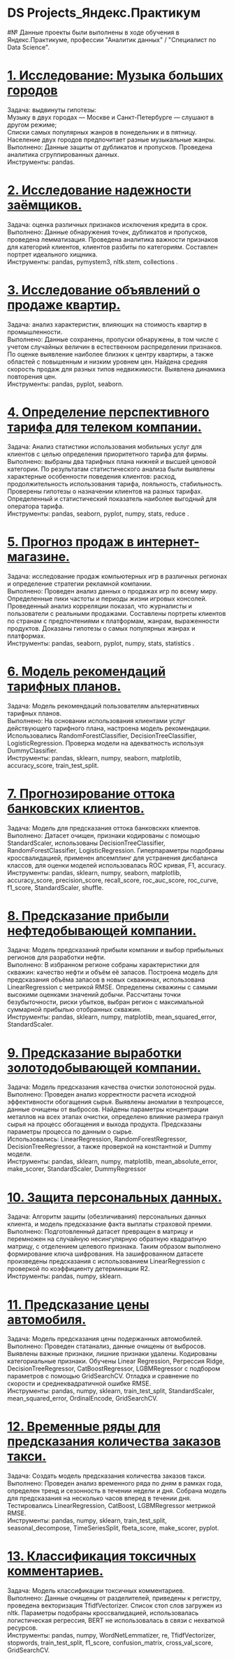 #  DS Projects_Яндекс.Практикум

#№ Данные проекты были выполнены в ходе обучения в Яндекс.Практикуме, профессии "Аналитик данных" / "Специалист по Data Science".

# <a href="https://github.com/barni1987/PraktukumDSProjects/blob/main/%D0%9C%D1%83%D0%B7%D1%8B%D0%BA%D0%B0%20%D0%B1%D0%BE%D0%BB%D1%8C%D1%88%D0%B8%D1%85%20%D0%B3%D0%BE%D1%80%D0%BE%D0%B4%D0%BE%D0%B2/%D0%9C%D1%83%D0%B7%D1%8B%D0%BA%D0%B0%20%D0%B1%D0%BE%D0%BB%D1%8C%D1%88%D0%B8%D1%85%20%D0%B3%D0%BE%D1%80%D0%BE%D0%B4%D0%BE%D0%B2.ipynb"> 1. Исследование: Музыка больших городов<br></a>
Задача: выдвинуты гипотезы:<br>
Музыку в двух городах — Москве и Санкт-Петербурге — слушают в другом режиме;<br>
Списки самых популярных жанров в понедельник и в пятницу.<br>
Население двух городов предпочитает разные музыкальные жанры.<br>
Выполнено: Данные защиты от дубликатов и пропусков. Проведена аналитика сгруппированных данных.<br>
Инструменты: pandas.

# <a href="https://github.com/barni1987/PraktukumDSProjects/blob/main/%D0%98%D1%81%D1%81%D0%BB%D0%B5%D0%B4%D0%BE%D0%B2%D0%B0%D0%BD%D0%B8%D0%B5%20%D0%BD%D0%B0%D0%B4%D0%B5%D0%B6%D0%BD%D0%BE%D1%81%D1%82%D0%B8%20%D0%B7%D0%B0%D1%91%D0%BC%D1%89%D0%B8%D0%BA%D0%BE%D0%B2/%D0%98%D1%81%D1%81%D0%BB%D0%B5%D0%B4%D0%BE%D0%B2%D0%B0%D0%BD%D0%B8%D0%B5%20%D0%BD%D0%B0%D0%B4%D0%B5%CC%88%D0%B6%D0%BD%D0%BE%D1%81%D1%82%D0%B8%20%D0%B7%D0%B0%D0%B5%CC%88%D0%BC%D1%89%D0%B8%D0%BA%D0%BE%D0%B2.ipynb">2. Исследование надежности заёмщиков.<br></a>
Задача: оценка различных признаков исключения кредита в срок.<br>
Выполнено: Данные обнаружения точек, дубликатов и пропусков, проведена лемматизация. Проведена аналитика важности признаков для категорий клиентов, клиентов разбиты по категориям. Составлен портрет идеального хищника.<br>
Инструменты: pandas, pymystem3, nltk.stem, collections .

# <a href="https://github.com/barni1987/PraktukumDSProjects/blob/main/%D0%98%D1%81%D1%81%D0%BB%D0%B5%D0%B4%D0%BE%D0%B2%D0%B0%D0%BD%D0%B8%D0%B5%20%D0%BE%D0%B1%D1%8A%D1%8F%D0%B2%D0%BB%D0%B5%D0%BD%D0%B8%D0%B9%20%D0%BE%20%D0%BF%D1%80%D0%BE%D0%B4%D0%B0%D0%B6%D0%B5%20%D0%BA%D0%B2%D0%B0%D1%80%D1%82%D0%B8%D1%80/%D0%98%D1%81%D1%81%D0%BB%D0%B5%D0%B4%D0%BE%D0%B2%D0%B0%D0%BD%D0%B8%D0%B5%20%D0%BE%D0%B1%D1%8A%D1%8F%D0%B2%D0%BB%D0%B5%D0%BD%D0%B8%D0%B8%CC%86%20%D0%BE%20%D0%BF%D1%80%D0%BE%D0%B4%D0%B0%D0%B6%D0%B5%20%D0%BA%D0%B2%D0%B0%D1%80%D1%82%D0%B8%D1%80.ipynb"> 3. Исследование объявлений о продаже квартир.<br></a>
Задача: анализ характеристик, влияющих на стоимость квартир в промышленности.<br>
Выполнено: Данные сохранены, пропуски обнаружены, в том числе с учетом случайных величин в естественном распределении признаков. По оценке выявление наиболее близких к центру квартиры, а также областей с повышенным и низким уровнем цен. Найдена средняя скорость продаж для разных типов недвижимости. Выявлена ​​динамика повторения цен.<br>
Инструменты: pandas, pyplot, seaborn.

# <a href="https://github.com/barni1987/PraktukumDSProjects/blob/main/%D0%9E%D0%BF%D1%80%D0%B5%D0%B4%D0%B5%D0%BB%D0%B5%D0%BD%D0%B8%D0%B5%20%D0%BF%D0%B5%D1%80%D1%81%D0%BF%D0%B5%D0%BA%D1%82%D0%B8%D0%B2%D0%BD%D0%BE%D0%B3%D0%BE%20%D1%82%D0%B0%D1%80%D0%B8%D1%84%D0%B0%20%D0%B4%D0%BB%D1%8F%20%D1%82%D0%B5%D0%BB%D0%B5%D0%BA%D0%BE%D0%BC%20%D0%BA%D0%BE%D0%BC%D0%BF%D0%B0%D0%BD%D0%B8%D0%B8./%D0%9E%D0%BF%D1%80%D0%B5%D0%B4%D0%B5%D0%BB%D0%B5%D0%BD%D0%B8%D0%B5%20%D0%BF%D0%B5%D1%80%D1%81%D0%BF%D0%B5%D0%BA%D1%82%D0%B8%D0%B2%D0%BD%D0%BE%D0%B3%D0%BE%20%D1%82%D0%B0%D1%80%D0%B8%D1%84%D0%B0%20%D0%B4%D0%BB%D1%8F%20%D1%82%D0%B5%D0%BB%D0%B5%D0%BA%D0%BE%D0%BC-%D0%BA%D0%BE%D0%BC%D0%BF%D0%B0%D0%BD%D0%B8%D0%B8.ipynb">4. Определение перспективного тарифа для телеком компании.<br></a>
Задача: Анализ статистики использования мобильных услуг для клиентов с целью определения приоритетного тарифа для фирмы.<br>
Выполнено: выбраны два тарифных плана нижней и высшей ценовой категории. По результатам статистического анализа были выявлены характерные особенности поведения клиентов: расход, продолжительность использования тарифа, лояльность, стабильность. Проверены гипотезы о назначении клиентов на разных тарифах. Определенный и статистический показатель наиболее выгодный для оператора тарифа.<br>
Инструменты: pandas, seaborn, pyplot, numpy, stats, reduce .

# <a href="https://github.com/barni1987/PraktukumDSProjects/blob/main/%D0%9F%D1%80%D0%BE%D0%B3%D0%BD%D0%BE%D0%B7%20%D0%BF%D1%80%D0%BE%D0%B4%D0%B0%D0%B6%20%D0%B2%20%D0%B8%D0%BD%D1%82%D0%B5%D1%80%D0%BD%D0%B5%D1%82-%D0%BC%D0%B0%D0%B3%D0%B0%D0%B7%D0%B8%D0%BD%D0%B5/%D0%A1%D0%B1%D0%BE%D1%80%D0%BD%D1%8B%D0%B8%CC%86%20%D0%BF%D1%80%D0%BE%D0%B5%D0%BA%D1%82.ipynb">5. Прогноз продаж в интернет-магазине.<br></a>
Задача: исследование продаж компьютерных игр в различных регионах и определение стратегии рекламной компании.<br>
Выполнено: Проведен анализ данных о продажах игр по всему миру. Определенные пики частоты и периоды жизни игровых консолей. Проведенный анализ корреляции показал, что журналисты и пользователи с реальными продажами. Составлены портреты клиентов по странам с предпочтениями к платформам, жанрам, выраженности продуктов. Доказаны гипотезы о самых популярных жанрах и платформах.<br>
Инструменты: pandas, seaborn, pyplot, numpy, stats, statistics .

# <a href="https://github.com/barni1987/PraktukumDSProjects/blob/main/%D0%9C%D0%BE%D0%B4%D0%B5%D0%BB%D1%8C%20%D1%80%D0%B5%D0%BA%D0%BE%D0%BC%D0%B5%D0%BD%D0%B4%D0%B0%D1%86%D0%B8%D0%B9%20%D1%82%D0%B0%D1%80%D0%B8%D1%84%D0%BD%D1%8B%D1%85%20%D0%BF%D0%BB%D0%B0%D0%BD%D0%BE%D0%B2/%D0%A0%D0%B5%D0%BA%D0%BE%D0%BC%D0%B5%D0%BD%D0%B4%D0%B0%D1%86%D0%B8%D1%8F%20%D1%82%D0%B0%D1%80%D0%B8%D1%84%D0%BE%D0%B2.ipynb">6. Модель рекомендаций тарифных планов.<br></a>
Задача: Модель рекомендаций пользователям альтернативных тарифных планов.<br>
Выполнено: На основании использования клиентами услуг действующего тарифного плана, настроена модель рекомендации. Использовались RandomForestClassifier, DecisionTreeClassifier, LogisticRegression. Проверка модели на адекватность используя DummyClassifier. <br>
Инструменты: pandas, sklearn, numpy, seaborn, matplotlib, accuracy_score, train_test_split.

# <a href="https://github.com/barni1987/PraktukumDSProjects/blob/main/%D0%9F%D1%80%D0%BE%D0%B3%D0%BD%D0%BE%D0%B7%D0%B8%D1%80%D0%BE%D0%B2%D0%B0%D0%BD%D0%B8%D0%B5%20%D0%BE%D1%82%D1%82%D0%BE%D0%BA%D0%B0%20%D0%B1%D0%B0%D0%BD%D0%BA%D0%BE%D0%B2%D1%81%D0%BA%D0%B8%D1%85%20%D0%BA%D0%BB%D0%B8%D0%B5%D0%BD%D1%82%D0%BE%D0%B2/%D0%9E%D1%82%D1%82%D0%BE%D0%BA%20%D0%BA%D0%BB%D0%B8%D0%B5%D0%BD%D1%82%D0%BE%D0%B2.ipynb">7. Прогнозирование оттока банковских клиентов.<br></a>
Задача: Модель для предсказания оттока банковских клиентов.<br>
Выполнено: Датасет очищен, признаки кодированы с помощью StandardScaler, использованы DecisionTreeClassifier, RandomForestClassifier, LogisticRegression. Гиперпараметры подобраны кроссвалидацией, применен апсемплинг для устранения дисбаланса классов, для оценки моделей использовалась ROC кривая, F1, accuracy. <br>
Инструменты: pandas, sklearn, numpy, seaborn, matplotlib, accuracy_score, precision_score, recall_score, roc_auc_score, roc_curve, f1_score, StandardScaler, shuffle.

# <a href="https://github.com/barni1987/PraktukumDSProjects/blob/main/%D0%9F%D1%80%D0%B5%D0%B4%D1%81%D0%BA%D0%B0%D0%B7%D0%B0%D0%BD%D0%B8%D0%B5%20%D0%BF%D1%80%D0%B8%D0%B1%D1%8B%D0%BB%D0%B8%20%D0%BD%D0%B5%D1%84%D1%82%D0%B5%D0%B4%D0%BE%D0%B1%D1%8B%D0%B2%D0%B0%D1%8E%D1%89%D0%B5%D0%B9%20%D0%BA%D0%BE%D0%BC%D0%BF%D0%B0%D0%BD%D0%B8%D0%B8/%D0%92%D1%8B%D0%B1%D0%BE%D1%80%20%D0%BB%D0%BE%D0%BA%D0%B0%D1%86%D0%B8%D0%B8%20%D0%B4%D0%BB%D1%8F%20%D1%81%D0%BA%D0%B2%D0%B0%D0%B6%D0%B8%D0%BD%D1%8B.ipynb">8. Предсказание прибыли нефтедобывающей компании.<br></a>
Задача: Модель предсказаний прибыли компании и выбор прибыльных регионов для разработки нефти.<br>
Выполнено: В избранном регионе собраны характеристики для скважин: качество нефти и объём её запасов. Построена модель для предсказания объёма запасов в новых скважинах, использована LinearRegression с метрикой RMSE. Определены скважины с самыми высокими оценками значений добычи. Рассчитаны точки безубыточности, риски убытков, выбран регион с максимальной суммарной прибылью отобранных скважин. <br>
Инструменты: pandas, sklearn, numpy, matplotlib, mean_squared_error, StandardScaler.

# <a href="https://github.com/barni1987/PraktukumDSProjects/blob/main/%D0%9F%D1%80%D0%B5%D0%B4%D1%81%D0%BA%D0%B0%D0%B7%D0%B0%D0%BD%D0%B8%D0%B5%20%D0%B2%D1%8B%D1%80%D0%B0%D0%B1%D0%BE%D1%82%D0%BA%D0%B8%20%D0%B7%D0%BE%D0%BB%D0%BE%D1%82%D0%BE%D0%B4%D0%BE%D0%B1%D1%8B%D0%B2%D0%B0%D1%8E%D1%89%D0%B5%D0%B9%20%D0%BA%D0%BE%D0%BC%D0%BF%D0%B0%D0%BD%D0%B8%D0%B8/%D0%A1%D0%B1%D0%BE%D1%80%D0%BD%D1%8B%D0%B8%CC%86%20%D0%BF%D1%80%D0%BE%D0%B5%D0%BA%D1%82%202_%D0%B2%D0%BE%D1%81%D1%81%D1%82%D0%B0%D0%BD%D0%BE%D0%B2%D0%BB%D0%B5%D0%BD%D0%B8%D0%B5%20%D0%B7%D0%BE%D0%BB%D0%BE%D1%82%D0%B0%20%D0%B8%D0%B7%20%D1%80%D1%83%D0%B4%D1%8B.ipynb">9. Предсказание выработки золотодобывающей компании.<br></a>
Задача: Модель предсказания качества очистки золотоносной руды. <br>
Выполнено: Проведен анализ корректности расчета исходной эффективности обогащения сырья. Выявлены аномалии в техпроцессе, данные очищены от выбросов. Найдены параметры концентрации металлов на всех этапах очистки, определено влияние размера гранул сырья на процесс обогащения и выхода продукта. Предсказаны параметры процесса по данным о сырье. <br>
Использовались: LinearRegression, RandomForestRegressor, DecisionTreeRegressor, а также проверкой на константной и Dummy модели. <br>
Инструменты: pandas, sklearn, numpy, matplotlib, mean_absolute_error, make_scorer, StandardScaler, DummyRegressor

# <a href="https://github.com/barni1987/PraktukumDSProjects/blob/main/%D0%97%D0%B0%D1%89%D0%B8%D1%82%D0%B0%20%D0%BF%D0%B5%D1%80%D1%81%D0%BE%D0%BD%D0%B0%D0%BB%D1%8C%D0%BD%D1%8B%D1%85%20%D0%B4%D0%B0%D0%BD%D0%BD%D1%8B%D1%85/%D0%97%D0%B0%D1%89%D0%B8%D1%82%D0%B0%20%D0%BF%D0%B5%D1%80%D1%81%D0%BE%D0%BD%D0%B0%D0%BB%D1%8C%D0%BD%D1%8B%D1%85%20%D0%B4%D0%B0%D0%BD%D0%BD%D1%8B%D1%85%20%D0%BA%D0%BB%D0%B8%D0%B5%D0%BD%D1%82%D0%BE%D0%B2.ipynb">10. Защита персональных данных.<br></a>
Задача: Алгоритм защиты (обезличивания) персональных данных клиента, и модель предсказание факта выплаты страховой премии. <br>
Выполнено: Подготовленный датасет превращен в матрицу и перемножен на случайную несингулярную обратную квадратную матрицу, с отделением целевого признака. Таким образом выполнено формирование ключа шифрования. На зашифрованном датасете произведены предсказания с использованием LinearRegression с проверкой по коэффициенту детерминации R2. <br>
Инструменты: pandas, numpy, sklearn.

# <a href="https://github.com/barni1987/PraktukumDSProjects/blob/main/%D0%9F%D1%80%D0%B5%D0%B4%D1%81%D0%BA%D0%B0%D0%B7%D0%B0%D0%BD%D0%B8%D0%B5%20%D1%86%D0%B5%D0%BD%D1%8B%20%D0%B0%D0%B2%D1%82%D0%BE%D0%BC%D0%BE%D0%B1%D0%B8%D0%BB%D1%8F/%D0%9E%D0%BF%D1%80%D0%B5%D0%B4%D0%B5%D0%BB%D0%B5%D0%BD%D0%B8%D0%B5%20%D1%81%D1%82%D0%BE%D0%B8%D0%BC%D0%BE%D1%81%D1%82%D0%B8%20%D0%B0%D0%B2%D1%82%D0%BE%D0%BC%D0%BE%D0%B1%D0%B8%D0%BB%D0%B5%D0%B8%CC%86.ipynb">11. Предсказание цены автомобиля.<br></a>
Задача: Модель предсказания цены подержанных автомобилей. <br>
Выполнено: Проведен статанализ, данные очищены от выбросов. Выявлены важные признаки, лишние признаки удалены. Кодированы категориальные признаки. Обучены Linear Regression, Регрессия Ridge, DecisionTreeRegressor, CatBoostRegressor, LGBMRegressor с подбором параметров с помощью GridSearchCV. Отладка и сравнение по скорости и среднеквадратичной ошибке RMSE. <br>
Инструменты: pandas, numpy, sklearn, train_test_split, StandardScaler, mean_squared_error, OrdinalEncode, GridSearchCV.

# <a href="https://github.com/barni1987/PraktukumDSProjects/blob/main/%D0%92%D1%80%D0%B5%D0%BC%D0%B5%D0%BD%D0%BD%D1%8B%D0%B5%20%D1%80%D1%8F%D0%B4%D1%8B%20%D0%B4%D0%BB%D1%8F%20%D0%BF%D1%80%D0%B5%D0%B4%D1%81%D0%BA%D0%B0%D0%B7%D0%B0%D0%BD%D0%B8%D1%8F%20%D0%BA%D0%BE%D0%BB%D0%B8%D1%87%D0%B5%D1%81%D1%82%D0%B2%D0%B0%20%D0%B7%D0%B0%D0%BA%D0%B0%D0%B7%D0%BE%D0%B2%20%D1%82%D0%B0%D0%BA%D1%81%D0%B8/%D0%92%D1%80%D0%B5%D0%BC%D0%B5%D0%BD%D0%BD%D1%8B%D0%B5%20%D1%80%D1%8F%D0%B4%D1%8B%20%D0%B4%D0%BB%D1%8F%20%D0%BF%D1%80%D0%B5%D0%B4%D1%81%D0%BA%D0%B0%D0%B7%D0%B0%D0%BD%D0%B8%D1%8F%20%D0%BA%D0%BE%D0%BB%D0%B8%D1%87%D0%B5%D1%81%D1%82%D0%B2%D0%B0%20%D0%B7%D0%B0%D0%BA%D0%B0%D0%B7%D0%BE%D0%B2%20%D1%82%D0%B0%D0%BA%D1%81%D0%B8.ipynb">12. Временные ряды для предсказания количества заказов такси.<br></a>
Задача: Создать модель предсказания количества заказов такси. <br>
Выполнено: Проведен анализ временного ряда по дням в рамках года, определен тренд и сезонность в течении недели и дня. Собрана модель для предсказания на несколько часов вперед в течении дня. Тестировались LinearRegression, CatBoost, LGBMRegressor метрикой RMSE. <br>
Инструменты: pandas, numpy, sklearn, train_test_split, seasonal_decompose, TimeSeriesSplit, fbeta_score, make_scorer, pyplot.

# <a href="https://github.com/barni1987/PraktukumDSProjects/blob/main/%D0%9A%D0%BB%D0%B0%D1%81%D1%81%D0%B8%D1%84%D0%B8%D0%BA%D0%B0%D1%86%D0%B8%D1%8F%20%D1%82%D0%BE%D0%BA%D1%81%D0%B8%D1%87%D0%BD%D1%8B%D1%85%20%D0%BA%D0%BE%D0%BC%D0%BC%D0%B5%D0%BD%D1%82%D0%B0%D1%80%D0%B8%D0%B5%D0%B2/%D0%92%D0%B8%D0%BA%D0%B8%D1%88%D0%BE%D0%BF.ipynb">13.  Классификация токсичных комментариев.<br></a>
Задача: Модель классификации токсичных комментариев. <br>
Выполнено: Данные очищены от разделителей, приведены к регистру, проведена векторизация TfidfVectorizer. Список стоп слов загружен из nltk. Параметры подобраны кроссвалидацией, использовалась логистическая регрессия, BERT не использовалась в связи с нехваткой ресурсов. <br>
Инструменты: pandas, numpy, WordNetLemmatizer, re, TfidfVectorizer, stopwords, train_test_split, f1_score, confusion_matrix, cross_val_score, GridSearchCV.
